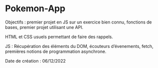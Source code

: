 # Pokemon-App
Objectifs : premier projet en JS sur un exercice bien connu, fonctions de bases, premier projet utilisant une API. 

HTML et CSS usuels permettant de faire des rappels.

JS : Récupération des éléments du DOM, écouteurs d’évenements, fetch, premières notions de programmation asynchrone.

Date de création : 06/12/2022
